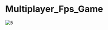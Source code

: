 # Multiplayer_Fps_Game

![5](https://user-images.githubusercontent.com/30287266/72878406-ee4a4200-3d0b-11ea-9f75-4f53a26b465e.png)
